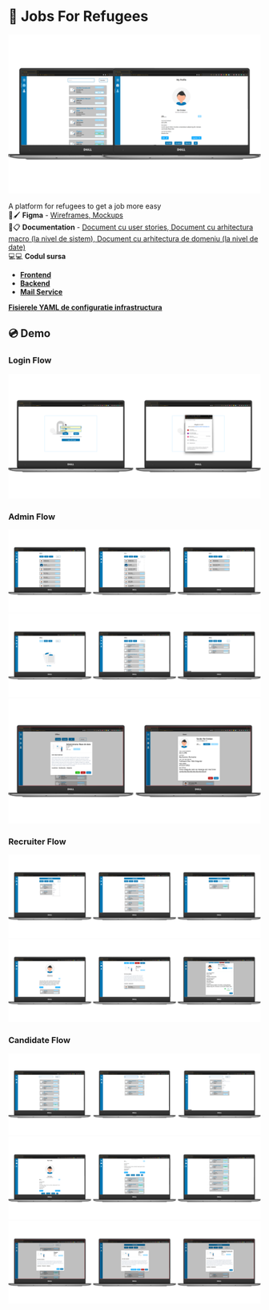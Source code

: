 # 💼 Jobs For Refugees 

![](./image/main_image.png)  

A platform for refugees to get a job more easy   
📐🖌️ **Figma** - [Wireframes, Mockups](https://www.figma.com/file/RGffo9skbTc0la2tDEdYLA/Design?node-id=20%3A107)  
📄📋 **Documentation** - [Document cu user stories, Document cu arhitectura macro (la nivel de sistem), Document cu arhitectura de domeniu (la nivel de date)](./Documentation/UserStories_Architecture-2.pdf)  
💻💻 **Codul sursa**  
 -  [**Frontend**](https://github.com/CristiSandu/JobPlatformUI)
 -  [**Backend**](https://github.com/CristiSandu/JobPlatformUIService)
 -  [**Mail Service**](https://gitlab.cs.pub.ro/idp-pweb/jobplatform-smtp_service)
	
[**Fisierele YAML de configuratie infrastructura**](https://gitlab.cs.pub.ro/idp-pweb/Configs)
## 💿 Demo
### Login Flow 
![](./image/Picture1.png)


### Admin Flow
![](./image/filter_dropdown_admin.png)
![](./image/offerts_to_check_admin.png)
![](./image/admin_popUps.png)


### Recruiter Flow 
![](./image/main_page_offers_recruter.png)
![](./image/offert_extended_page_recruter.png)

### Candidate Flow 
![](./image/main_page_user_filter.png)
![](./image/profile_page_user.png)
![](./image/user_popUps.png)
